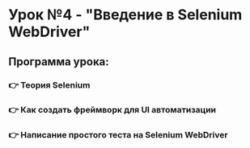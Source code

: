 # Урок №4 - "Введение в Selenium WebDriver"
## Программа урока:
### 👉 Теория Selenium
### 👉 Как создать фреймворк для UI автоматизации
### 👉 Написание простого теста на Selenium WebDriver
